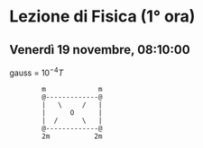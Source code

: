# Lezione di Fisica (1° ora)
## Venerdì 19 novembre, 08:10:00

gauss = $10^{-4}T$

            m             m
			@-------------@
	        |   \	  /   |
	        |	   O	  |
	        |  /      \   |
	        @-------------@
	        2m 			 2m



<!--stackedit_data:
eyJoaXN0b3J5IjpbMTgyNDk1Nzg2MV19
-->